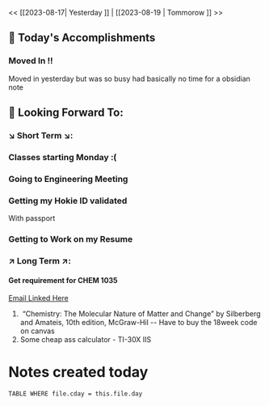 << [[2023-08-17| Yesterday ]]  |  [[2023-08-19 | Tommorow ]] >>


## 📅 Today's Accomplishments

### Moved In !!
Moved in yesterday but was so busy had basically no time for a obsidian note



## 🔮 Looking Forward To:

### ↘️ Short Term ↘️:

### Classes starting Monday :(

### Going to Engineering Meeting

### Getting my Hokie ID validated
With passport

### Getting to Work on my Resume 
### ↗️ Long Term ↗️:

#### Get requirement for CHEM 1035
<a href="https://mail.google.com/mail/u/2/#inbox/FMfcgzGtwWHndcmkXKfNXcVdWJxHLFsv"> Email Linked Here </a>
	
1.  “Chemistry: The Molecular Nature of Matter and Change” by Silberberg and Amateis, 10th edition, McGraw-Hil
		--  Have to buy the 18week code on canvas
2. Some cheap ass calculator - TI-30X IIS

# Notes created today
```dataview 
TABLE WHERE file.cday = this.file.day 
```



